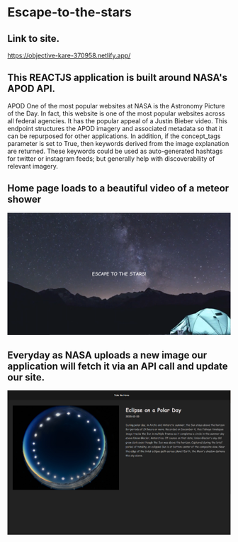 # Escape-to-the-stars

## Link to site.
https://objective-kare-370958.netlify.app/

## This REACTJS application is built around NASA's APOD API.  
APOD
One of the most popular websites at NASA is the Astronomy Picture of the Day. In fact, this website is one of the most popular websites across all federal agencies. It has the popular appeal of a Justin Bieber video. This endpoint structures the APOD imagery and associated metadata so that it can be repurposed for other applications. In addition, if the concept_tags parameter is set to True, then keywords derived from the image explanation are returned. These keywords could be used as auto-generated hashtags for twitter or instagram feeds; but generally help with discoverability of relevant imagery.

## Home page loads to a beautiful video of a meteor shower
![](/homepage.png)

## Everyday as NASA uploads a new image our application will fetch it via an API call and update our site.
![](/pod.png)
